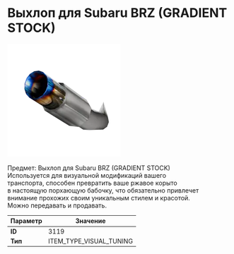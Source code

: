 # Выхлоп для Subaru BRZ (GRADIENT STOCK)

![Item Image](../img/3119.webp?raw=true)

Предмет: Выхлоп для Subaru BRZ (GRADIENT STOCK)<br>Используется для визуальной модификаций вашего<br>транспорта, способен превратить ваше ржавое корыто<br>в настоящую порхающую бабочку, что обязательно привлечет<br>внимание прохожих своим уникальным стилем и красотой.<br>Можно передавать и продавать.


| Параметр | Значение |
|----------|----------|
| **ID** | 3119 |
| **Тип** | ITEM_TYPE_VISUAL_TUNING |

